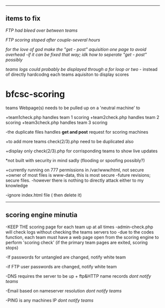 ----------------------
items to fix
----------------------
*FTP had bleed over between teams*

*FTP scoring stoped after couple-several hours*

*for the love of god make the "get - post" aquisition one page to avoid overhead*
    -*if it can be fixed that way; idk how to seperate "get - post" possibly*
    
 *teams logs could probably be displayed through a for loop or two* - instead of directly hardcodng each teams aquisiton to display scores     
    
    


# bfcsc-scoring



teams Webpage(s) needs to be pulled up on a 'neutral machine' to 



+team1check.php handles team 1 scoring
+team2check.php handles team 2 scoring
+team3check.php handles team 3 scoring

-the duplicate files handles <b>get and post</b> request for scoring machines

+to add more teams check(2/3).php need to be duplicated also

+display only check(2/3).php for corrisponding teams to show live updates

*not built with security in mind sadly (flooding or spoofing possibly?)

+currently running on 777 permissions in /var/www/html, not secure
+owner of most files is www-data, this is most secure 
    -future revisions; secure files. 
            -however there is nothing to directly attack either to my knowledge

-ignore index.html file ( then delete it)

------------------------
scoring engine minutia
------------------------
-KEEP THE scoring page for each team up at all times
    -admin-check.php will check logs without checking the teams servers too
        -due to the codes function, each team must have a web page open from the scoring engine to perform 'scoring check' (if the primary team pages are exited, scoring stops) 

-If passwords for untangled are changed, notify white team

-if FTP user passwords are changed, notify white team

-DNS requires the server to be up + ftp&HTTP name records *dont notify teams*

-Email based on nameserver resolution
*dont notify teams*

-PING is any machines IP
*dont notify teams*
